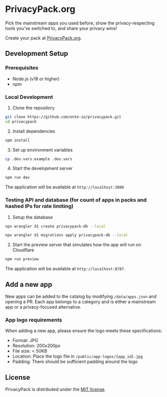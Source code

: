 # PrivacyPack.org

Pick the mainstream apps you used before, show the privacy-respecting tools you’ve switched to, and share your privacy wins!

Create your pack at [PrivacyPack.org](https://privacypack.org).

## Development Setup

### Prerequisites

- Node.js (v18 or higher)
- npm

### Local Development

1. Clone the repository

```bash
git clone https://github.com/ente-io/privacypack.git
cd privacypack
```

2. Install dependencies

```bash
npm install
```

3. Set up environment variables

```bash
cp .dev.vars.example .dev.vars
```

4. Start the development server

```bash
npm run dev
```

The application will be available at `http://localhost:3000`

### Testing API and database (for count of apps in packs and hashed IPs for rate limiting)

1. Setup the database

```bash
npx wrangler d1 create privacypack-db --local

npx wrangler d1 migrations apply privacypack-db --local
```

2. Start the preview server that simulates how the app will run on Cloudflare

```bash
npm run preview
```

The application will be available at `http://localhost:8787`.

## Add a new app

New apps can be added to the catalog by modifying `/data/apps.json` and opening a PR. Each app belongs to a category and is either a mainstream app or a privacy-focused alternative.

### App logo requirements

When adding a new app, please ensure the logo meets these specifications:

- Format: JPG
- Resolution: 200x200px
- File size: < 50KB
- Location: Place the logo file in `/public/app-logos/{app_id}.jpg`
- Padding: There should be sufficient padding around the logo

## License

PrivacyPack is distributed under the [MIT license](/LICENSE).
